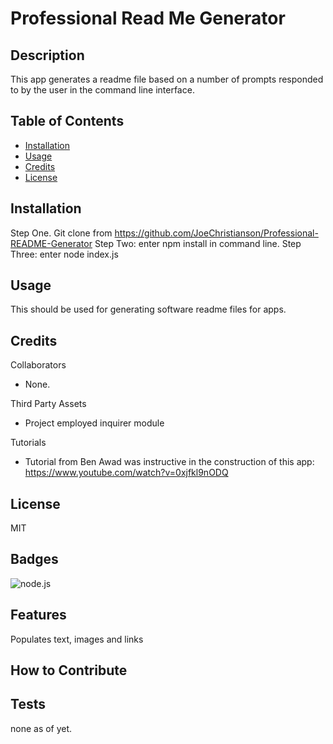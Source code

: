 # Professional Read Me Generator

## Description
This app generates a readme file based on a number of prompts responded to by the user in the command line interface.
## Table of Contents

- [Installation](#installation)
- [Usage](#usage)
- [Credits](#credits)
- [License](#license)

## Installation
Step One. Git clone from https://github.com/JoeChristianson/Professional-README-Generator Step Two: enter npm install in command line. Step Three: enter node index.js

## Usage

This should be used for generating software readme files for apps. 

## Credits

Collaborators
 - None.

Third Party Assets
- Project employed inquirer module

Tutorials
- Tutorial from Ben Awad was instructive in the construction of this app: https://www.youtube.com/watch?v=0xjfkl9nODQ

## License
      
MIT

## Badges

![node.js](https://img.shields.io/badge/Node.js-43853D?style=for-the-badge&logo=node.js&logoColor=white)

## Features

Populates text, images and links

## How to Contribute

## Tests

none as of yet.
